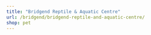 ```yaml
---
title: "Bridgend Reptile & Aquatic Centre"
url: /bridgend/bridgend-reptile-and-aquatic-centre/
shop: pet
---
```

